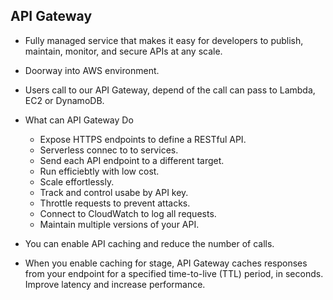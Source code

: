 ## API Gateway

- Fully managed service that makes it easy for developers to publish, maintain, monitor, and secure APIs at any scale.

- Doorway into AWS environment.

- Users call to our API Gateway, depend of the call can pass to Lambda, EC2 or DynamoDB.

- What can API Gateway Do

  - Expose HTTPS endpoints to define a RESTful API.
  - Serverless connec to to services.
  - Send each API endpoint to a different target.
  - Run efficiebtly with low cost.
  - Scale effortlessly.
  - Track and control usabe by API key.
  - Throttle requests to prevent attacks.
  - Connect to CloudWatch to log all requests.
  - Maintain multiple versions of your API.

- You can enable API caching and reduce the number of calls.

- When you enable caching for stage, API Gateway caches responses from your endpoint for a specified time-to-live (TTL) period, in seconds. Improve latency and increase performance.
